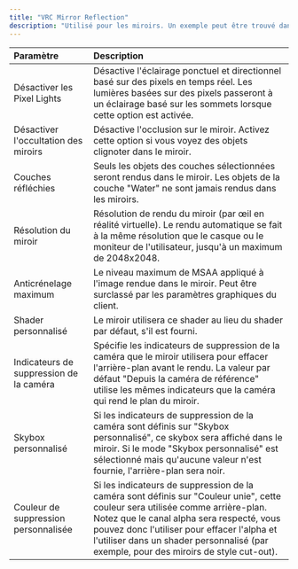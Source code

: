 ```yaml
---
title: "VRC Mirror Reflection"
description: "Utilisé pour les miroirs. Un exemple peut être trouvé dans les [Préfabriqués SDK](/worlds/sdk-prefabs#vrcmirror)."
---
```

| Paramètre | Description |
| :-- | :-- |
| Désactiver les Pixel Lights | Désactive l'éclairage ponctuel et directionnel basé sur des pixels en temps réel. Les lumières basées sur des pixels passeront à un éclairage basé sur les sommets lorsque cette option est activée. |
| Désactiver l'occultation des miroirs | Désactive l'occlusion sur le miroir. Activez cette option si vous voyez des objets clignoter dans le miroir. |
| Couches réfléchies | Seuls les objets des couches sélectionnées seront rendus dans le miroir. Les objets de la couche "Water" ne sont jamais rendus dans les miroirs. |
| Résolution du miroir | Résolution de rendu du miroir (par œil en réalité virtuelle). Le rendu automatique se fait à la même résolution que le casque ou le moniteur de l'utilisateur, jusqu'à un maximum de 2048x2048. |
| Anticrénelage maximum | Le niveau maximum de MSAA appliqué à l'image rendue dans le miroir. Peut être surclassé par les paramètres graphiques du client. |
| Shader personnalisé | Le miroir utilisera ce shader au lieu du shader par défaut, s'il est fourni. |
| Indicateurs de suppression de la caméra | Spécifie les indicateurs de suppression de la caméra que le miroir utilisera pour effacer l'arrière-plan avant le rendu. La valeur par défaut "Depuis la caméra de référence" utilise les mêmes indicateurs que la caméra qui rend le plan du miroir. |
| Skybox personnalisé | Si les indicateurs de suppression de la caméra sont définis sur "Skybox personnalisé", ce skybox sera affiché dans le miroir. Si le mode "Skybox personnalisé" est sélectionné mais qu'aucune valeur n'est fournie, l'arrière-plan sera noir. |
| Couleur de suppression personnalisée | Si les indicateurs de suppression de la caméra sont définis sur "Couleur unie", cette couleur sera utilisée comme arrière-plan. Notez que le canal alpha sera respecté, vous pouvez donc l'utiliser pour effacer l'alpha et l'utiliser dans un shader personnalisé (par exemple, pour des miroirs de style cut-out). |